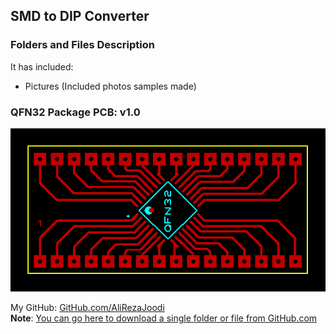## SMD to DIP Converter

### Folders and Files Description
It has included:
- Pictures (Included photos samples made)

### QFN32 Package PCB: v1.0
![](QFN32/v1.0.png)

My GitHub: [GitHub.com/AliRezaJoodi](https://github.com/AliRezaJoodi)  
**Note**: [You can go here to download a single folder or file from GitHub.com](https://minhaskamal.github.io/DownGit/#/home)
